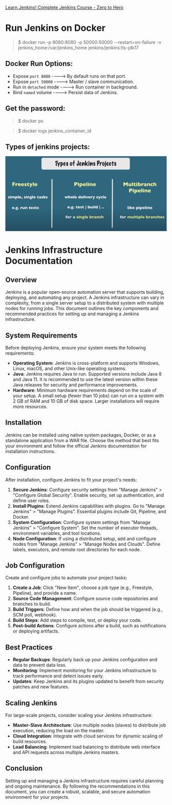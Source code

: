 [Learn Jenkins! Complete Jenkins Course - Zero to Hero
](https://www.youtube.com/watch?v=6YZvp2GwT0A)
# Run Jenkins on Docker
> $ docker run -p 8080:8080 -p 50000:50000 --restart=on-failure -v jenkins_home:/var/jenkins_home jenkins/jenkins:lts-jdk17

## Docker Run Options:
- Expose `port 8080`  ----> By default runs on that port.
- Expose `port 50000` ----> Master / slave communication.
- Run in `detached` mode ----> Run container in background.
- Bind `named` volume ----> Persist data of Jenkins.

## Get the password:
> $ docker ps

> $ docker logs jenkins_container_id

## Types of jenkins projects:
![alt text](<Images/Screenshot from 2024-02-21 13-00-07.png>)

# Jenkins Infrastructure Documentation

## Overview

Jenkins is a popular open-source automation server that supports building, deploying, and automating any project. A Jenkins infrastructure can vary in complexity, from a single server setup to a distributed system with multiple nodes for running jobs. This document outlines the key components and recommended practices for setting up and managing a Jenkins infrastructure.

## System Requirements

Before deploying Jenkins, ensure your system meets the following requirements:

- **Operating System**: Jenkins is cross-platform and supports Windows, Linux, macOS, and other Unix-like operating systems.
- **Java**: Jenkins requires Java to run. Supported versions include Java 8 and Java 11. It is recommended to use the latest version within these Java releases for security and performance improvements.
- **Hardware**: Minimum hardware requirements depend on the scale of your setup. A small setup (fewer than 10 jobs) can run on a system with 2 GB of RAM and 10 GB of disk space. Larger installations will require more resources.

## Installation

Jenkins can be installed using native system packages, Docker, or as a standalone application from a WAR file. Choose the method that best fits your environment and follow the official Jenkins documentation for installation instructions.

## Configuration

After installation, configure Jenkins to fit your project's needs:

1. **Secure Jenkins**: Configure security settings from "Manage Jenkins" > "Configure Global Security". Enable security, set up authentication, and define user roles.
2. **Install Plugins**: Extend Jenkins capabilities with plugins. Go to "Manage Jenkins" > "Manage Plugins". Essential plugins include Git, Pipeline, and Docker.
3. **System Configuration**: Configure system settings from "Manage Jenkins" > "Configure System". Set the number of executor threads, environment variables, and tool locations.
4. **Node Configuration**: If using a distributed setup, add and configure nodes from "Manage Jenkins" > "Manage Nodes and Clouds". Define labels, executors, and remote root directories for each node.

## Job Configuration

Create and configure jobs to automate your project tasks:

1. **Create a Job**: Click "New Item", choose a job type (e.g., Freestyle, Pipeline), and provide a name.
2. **Source Code Management**: Configure source code repositories and branches to build.
3. **Build Triggers**: Define how and when the job should be triggered (e.g., SCM poll, webhook).
4. **Build Steps**: Add steps to compile, test, or deploy your code.
5. **Post-build Actions**: Configure actions after a build, such as notifications or deploying artifacts.

## Best Practices

- **Regular Backups**: Regularly back up your Jenkins configuration and data to prevent data loss.
- **Monitoring**: Implement monitoring for your Jenkins infrastructure to track performance and detect issues early.
- **Updates**: Keep Jenkins and its plugins updated to benefit from security patches and new features.

## Scaling Jenkins

For large-scale projects, consider scaling your Jenkins infrastructure:

- **Master-Slave Architecture**: Use multiple nodes (slaves) to distribute job execution, reducing the load on the master.
- **Cloud Integration**: Integrate with cloud services for dynamic scaling of build resources.
- **Load Balancing**: Implement load balancing to distribute web interface and API requests across multiple Jenkins masters.

## Conclusion

Setting up and managing a Jenkins infrastructure requires careful planning and ongoing maintenance. By following the recommendations in this document, you can create a robust, scalable, and secure automation environment for your projects.